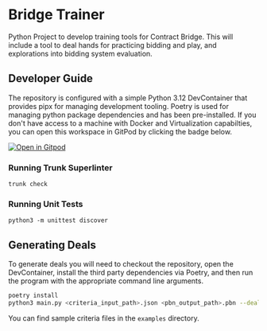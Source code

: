 # Bridge Trainer

Python Project to develop training tools for Contract Bridge. This will include a tool to deal hands for practicing bidding and play, and explorations into bidding system evaluation.

## Developer Guide

The repository is configured with a simple Python 3.12 DevContainer that provides pipx for managing development tooling. Poetry is used for managing python package dependencies and has been pre-installed. If you don't have access to a machine with Docker and Virtualization capabilties, you can open this workspace in GitPod by clicking the badge below.

[![Open in Gitpod](https://gitpod.io/button/open-in-gitpod.svg)](https://gitpod.io/#https://github.com/bar-raisers/bridge-trainer)

### Running Trunk Superlinter

`trunk check`

### Running Unit Tests

`python3 -m unittest discover`

## Generating Deals

To generate deals you will need to checkout the repository, open the DevContainer, install the third party dependencies via Poetry, and then run the program with the appropriate command line arguments.

```bash
poetry install
python3 main.py <criteria_input_path>.json <pbn_output_path>.pbn --deal_quantity=<desired_quantity>
```

You can find sample criteria files in the `examples` directory.
